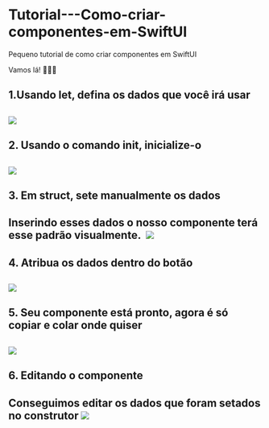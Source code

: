 # Tutorial---Como-criar-componentes-em-SwiftUI
<p> Pequeno tutorial de como criar componentes em SwiftUI</p>


Vamos lá! 👩🏽‍💻

<h2>1.Usando let, defina os dados que você irá usar <h2/>
<img src="https://user-images.githubusercontent.com/102704880/204399996-5438800f-4e09-4347-9e5f-8ab58f12d29f.gif"/>

<h2>2. Usando o comando init, inicialize-o<h2/>
<img src="https://user-images.githubusercontent.com/102704880/204400461-2e35af32-2d28-445b-a681-70be83be9483.gif"/>

<h2>3. Em struct, sete manualmente os dados<h2/>
Inserindo esses dados o nosso componente terá esse padrão visualmente. 
<img src="https://user-images.githubusercontent.com/102704880/204401040-b1e338eb-d02e-4df5-9600-e6ad80805aba.gif"/>

<h2>4. Atribua os dados dentro do botão<h2/>
<img src="https://user-images.githubusercontent.com/102704880/204401147-a775910f-f236-4fa9-bf60-ab461c997d38.gif"/>

<h2>5. Seu componente está pronto, agora é só copiar e colar onde quiser<h2/>
<img src="https://user-images.githubusercontent.com/102704880/204401347-b8039c48-f11d-4476-926b-7508897982a9.gif"/>

<h2>6. Editando o componente<h2/>
Conseguimos editar os dados que foram setados no construtor
<img src="https://user-images.githubusercontent.com/102704880/204401437-c99158d6-f0b2-4d8e-9193-a4ea4bc57fe6.gif"/>
